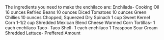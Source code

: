 The ingredients you need to make the enchilaco are:
Enchilada-
Cooking Oil 
16 ounces Refried Beans
10 ounces Diced Tomatoes
10 ounces Green Chillies
10 ounces Chopped, Squeezed Dry Spinach
1 cup Sweet Kernel Corn
1-1/2 cup Shredded Mexican Blend Cheese
Warmed Corn Tortillas- 1 each enchilaco
Taco- 
Taco Shell- 1 each enchilaco
1 Teaspoon Sour Cream
Shredded Lettuce- Preffered Amount
